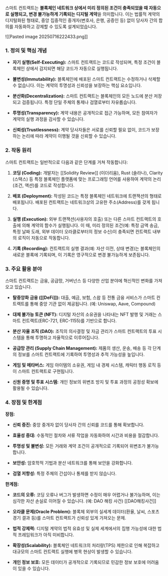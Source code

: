 
스마트 컨트랙트는 **블록체인 네트워크 상에서 미리 정의된 조건이 충족되었을 때 자동으로 실행되고, 변경 불가능하게 기록되는 디지털 계약**을 의미합니다. 이는 법률적 계약의 디지털화된 형태로, 중앙 집중적인 중개자(변호사, 은행, 공증인 등) 없이 당사자 간의 합의를 자동화하고 강제할 수 있도록 설계되었습니다.

![[Pasted image 20250716222433.png]]

### 1. 정의 및 핵심 개념

- **자기 실행(Self-Executing):** 스마트 컨트랙트는 코드로 작성되며, 특정 조건이 블록체인 상에서 감지되면 해당 코드가 자동으로 실행됩니다.
    
- **불변성(Immutability):** 블록체인에 배포된 스마트 컨트랙트는 수정하거나 삭제할 수 없습니다. 이는 계약의 투명성과 신뢰성을 보장하는 핵심 요소입니다.
    
- **분산화(Decentralization):** 스마트 컨트랙트는 블록체인의 모든 노드에 분산 저장되고 검증됩니다. 특정 단일 주체의 통제나 검열로부터 자유롭습니다.
    
- **투명성(Transparency):** 계약 내용은 공개적으로 접근 가능하며, 모든 참여자가 계약의 실행 과정을 감사할 수 있습니다.
    
- **신뢰성(Trustlessness):** 계약 당사자들은 서로를 신뢰할 필요 없이, 코드가 보장하는 논리에 따라 계약이 이행될 것을 신뢰할 수 있습니다.
    

### 2. 작동 원리

스마트 컨트랙트는 일반적으로 다음과 같은 단계를 거쳐 작동합니다:

1. **코딩 (Coding):** 개발자는 [[Solidity Review]] (이더리움), Rust (솔라나), Clarity (스택스) 등 특정 블록체인 플랫폼에 맞는 프로그래밍 언어를 사용하여 계약의 논리(조건, 액션)를 코드로 작성합니다.
    
2. **배포 (Deployment):** 작성된 코드는 특정 블록체인 네트워크에 트랜잭션의 형태로 배포됩니다. 배포된 컨트랙트는 네트워크상의 고유한 주소(Address)를 갖게 됩니다.
    
3. **실행 (Execution):** 외부 트랜잭션(사용자의 호출) 또는 다른 스마트 컨트랙트의 호출에 의해 계약의 함수가 실행됩니다. 이 때, 미리 정의된 조건(예: 특정 금액 송금, 특정 날짜 도래, 외부 데이터 오라클로부터의 정보 수신)이 충족되면 컨트랙트 내부의 로직이 자동으로 작동합니다.
    
4. **기록 (Recording):** 컨트랙트의 실행 결과(예: 자산 이전, 상태 변경)는 블록체인의 새로운 블록에 기록되며, 이 기록은 영구적으로 변경 불가능하게 보존됩니다.
    

### 3. 주요 활용 분야

스마트 컨트랙트는 금융, 공급망, 거버넌스 등 다양한 산업 분야에 혁신적인 변화를 가져오고 있습니다.

- **탈중앙화 금융 ([[DeFi]]):** 대출, 예금, 보험, 스왑 등 전통 금융 서비스가 스마트 컨트랙트를 통해 중앙 기관 없이 제공됩니다. (예: Uniswap, Aave, Compound)
    
- **대체 불가능 토큰 (NFT):** 디지털 자산의 소유권을 나타내는 NFT 발행 및 거래는 스마트 컨트랙트(ERC-721, ERC-1155)를 기반으로 합니다.
    
- **분산 자율 조직 (DAO):** 조직의 의사결정 및 자금 관리가 스마트 컨트랙트의 투표 시스템을 통해 투명하고 자율적으로 이루어집니다.
    
- **공급망 관리 (Supply Chain Management):** 제품의 생산, 운송, 배송 등 각 단계의 정보를 스마트 컨트랙트에 기록하여 투명성과 추적 가능성을 높입니다.
    
- **게임 및 메타버스:** 게임 아이템의 소유권, 게임 내 경제 시스템, 캐릭터 행동 로직 등이 스마트 컨트랙트로 구현됩니다.
    
- **신원 증명 및 투표 시스템:** 개인 정보의 위변조 방지 및 투표 과정의 공정성 확보에 활용될 수 있습니다.
    

### 4. 장점 및 한계점

**장점:**

- **신뢰 증진:** 중앙 중개자 없이 당사자 간의 신뢰를 코드를 통해 확보합니다.
    
- **효율성 증대:** 수동적인 절차와 서류 작업을 자동화하여 시간과 비용을 절감합니다.
    
- **투명성 및 불변성:** 모든 거래와 계약 조건이 공개적으로 기록되어 위변조가 불가능합니다.
    
- **보안성:** 암호학적 기법과 분산 네트워크를 통해 보안을 강화합니다.
    
- **검열 저항성:** 특정 주체의 간섭이나 통제를 받지 않습니다.
    

**한계점:**

- **코드의 오류:** 코딩 오류나 버그가 발생하면 수정이 매우 어렵거나 불가능하며, 이는 심각한 자산 손실로 이어질 수 있습니다. (예: DAO 해킹 사건) [[DAO해킹사건]]
    
- **오라클 문제(Oracle Problem):** 블록체 외부의 실세계 데이터(환율, 날씨, 스포츠 경기 결과 등)를 스마트 컨트랙트가 신뢰성 있게 가져오는 문제.
    
- **법적 강제력:** 디지털 계약의 법적 유효성 및 실제 세계에서의 집행 가능성에 대한 법적 프레임워크가 아직 미비합니다.
    
- **확장성(Scalability):** 블록체인 네트워크의 처리량(TPS) 제한으로 인해 복잡하고 대규모의 스마트 컨트랙트 실행에 병목 현상이 발생할 수 있습니다.
    
- **개인 정보 보호:** 모든 데이터가 공개적으로 기록되므로 민감한 정보 보호에 어려움이 있을 수 있습니다.